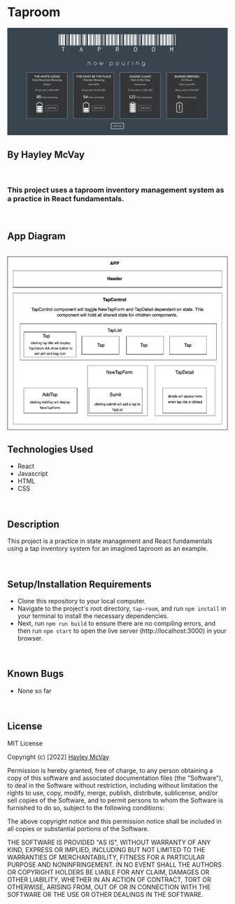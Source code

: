 # Taproom
<img src="app.png" width="auto" />

## By Hayley McVay
<br>

### This project uses a taproom inventory management system as a practice in React fundamentals.

<br>

## App Diagram

<br>
<img src="app-diagram.png" width="auto" />

<br>

## Technologies Used

* React
* Javascript
* HTML
* CSS

<br>

## Description

This project is a practice in state management and React fundamentals using a tap inventory system for an imagined taproom as an example.

<br>

## Setup/Installation Requirements

* Clone this repository to your local computer.
* Navigate to the project's root directory, `tap-room`, and run `npm install` in your terminal to install the necessary dependencies. 
* Next, run `npm run build` to ensure there are no compiling errors, and then run `npm start` to open the live server (http://localhost:3000) in your browser.

<br>

## Known Bugs

* None so far

<br>

## License 

MIT License

Copyright (c) [2022] [Hayley McVay](github.com/hmcvay)

Permission is hereby granted, free of charge, to any person obtaining a copy of this software and associated documentation files (the "Software"), to deal in the Software without restriction, including without limitation the rights to use, copy, modify, merge, publish, distribute, sublicense, and/or sell copies of the Software, and to permit persons to whom the Software is furnished to do so, subject to the following conditions:

The above copyright notice and this permission notice shall be included in all copies or substantial portions of the Software.

THE SOFTWARE IS PROVIDED "AS IS", WITHOUT WARRANTY OF ANY KIND, EXPRESS OR IMPLIED, INCLUDING BUT NOT LIMITED TO THE WARRANTIES OF MERCHANTABILITY, FITNESS FOR A PARTICULAR PURPOSE AND NONINFRINGEMENT. IN NO EVENT SHALL THE AUTHORS OR COPYRIGHT HOLDERS BE LIABLE FOR ANY CLAIM, DAMAGES OR OTHER LIABILITY, WHETHER IN AN ACTION OF CONTRACT, TORT OR OTHERWISE, ARISING FROM, OUT OF OR IN CONNECTION WITH THE SOFTWARE OR THE USE OR OTHER DEALINGS IN THE SOFTWARE.

